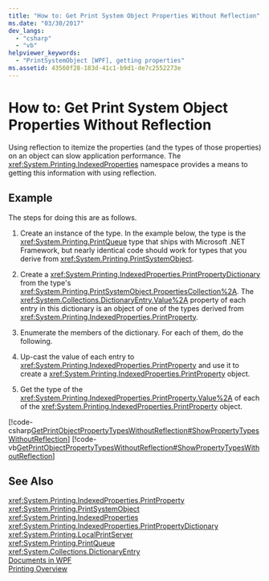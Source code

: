 ```yaml
---
title: "How to: Get Print System Object Properties Without Reflection"
ms.date: "03/30/2017"
dev_langs: 
  - "csharp"
  - "vb"
helpviewer_keywords: 
  - "PrintSystemObject [WPF], getting properties"
ms.assetid: 43560f28-183d-41c1-b9d1-de7c2552273e
---
```

# How to: Get Print System Object Properties Without Reflection
Using reflection to itemize the properties (and the types of those properties) on an object can slow application performance. The <xref:System.Printing.IndexedProperties> namespace provides a means to getting this information with using reflection.  
  
## Example  
 The steps for doing this are as follows.  
  
1. Create an instance of the type. In the example below, the type is the <xref:System.Printing.PrintQueue> type that ships with Microsoft .NET Framework, but nearly identical code should work for types that you derive from <xref:System.Printing.PrintSystemObject>.  
  
2. Create a <xref:System.Printing.IndexedProperties.PrintPropertyDictionary> from the type's <xref:System.Printing.PrintSystemObject.PropertiesCollection%2A>. The <xref:System.Collections.DictionaryEntry.Value%2A> property of each entry in this dictionary is an object of one of the types derived from <xref:System.Printing.IndexedProperties.PrintProperty>.  
  
3. Enumerate the members of the dictionary. For each of them, do the following.  
  
4. Up-cast the value of each entry to <xref:System.Printing.IndexedProperties.PrintProperty> and use it to create a <xref:System.Printing.IndexedProperties.PrintProperty> object.  
  
5. Get the type of the <xref:System.Printing.IndexedProperties.PrintProperty.Value%2A> of each of the <xref:System.Printing.IndexedProperties.PrintProperty> object.  
  
 [!code-csharp[GetPrintObjectPropertyTypesWithoutReflection#ShowPropertyTypesWithoutReflection](../../../../samples/snippets/csharp/VS_Snippets_Wpf/GetPrintObjectPropertyTypesWithoutReflection/CSharp/Program.cs#showpropertytypeswithoutreflection)]
 [!code-vb[GetPrintObjectPropertyTypesWithoutReflection#ShowPropertyTypesWithoutReflection](../../../../samples/snippets/visualbasic/VS_Snippets_Wpf/GetPrintObjectPropertyTypesWithoutReflection/visualbasic/program.vb#showpropertytypeswithoutreflection)]  
  
## See Also  
 <xref:System.Printing.IndexedProperties.PrintProperty>  
 <xref:System.Printing.PrintSystemObject>  
 <xref:System.Printing.IndexedProperties>  
 <xref:System.Printing.IndexedProperties.PrintPropertyDictionary>  
 <xref:System.Printing.LocalPrintServer>  
 <xref:System.Printing.PrintQueue>  
 <xref:System.Collections.DictionaryEntry>  
 [Documents in WPF](../../../../docs/framework/wpf/advanced/documents-in-wpf.md)  
 [Printing Overview](../../../../docs/framework/wpf/advanced/printing-overview.md)
